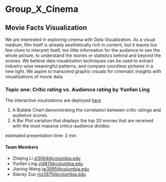 # Group_X_Cinema
## Movie Facts Visualization

We are interested in exploring cinema with Data Visualization. As a visual medium, film itself is already aesthetically rich in content, but it leaves too few clues to interpret itself, too little information for the audience to see the whole picture, to understand the stories or statistics behind and beyond the scenes. We believe data visualization techniques can be used to extract industry-wise meaningful patterns, and compare countless pictures in a new light. We aspire to transcend graphic visuals for cinematic insights with visualizations of movie data.

### Topic one: Critic rating vs. Audience rating by Yunfan Ling
The interactive visulizations are deployed [here](https://supertrashpanda.shinyapps.io/critics-audience/)
1. A Bubble Chart demonstrating the correlation between critic ratings and audience scores.
2. A Bar Plot variation that displays the top 20 movies that are received with the most massive critics-audience divides.


estimated presentation time: 2 min

#### Team Members
- Zhiqing Li  zl3064@columbia.edu
- Yunfan Ling yl4811@columbia.edu
- Jianing Wang  jw3995@columbia.edu
- Stacey Zuo  mz2875@columbia.edu
